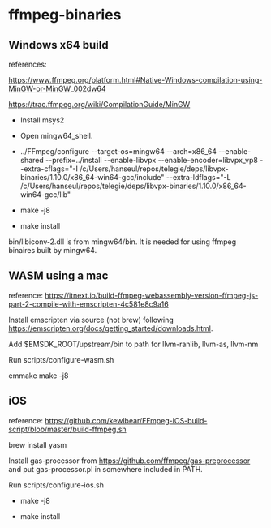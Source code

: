 # ffmpeg-binaries

## Windows x64 build


references:

https://www.ffmpeg.org/platform.html#Native-Windows-compilation-using-MinGW-or-MinGW_002dw64

https://trac.ffmpeg.org/wiki/CompilationGuide/MinGW

- Install msys2

- Open mingw64_shell.

- ../FFmpeg/configure --target-os=mingw64 --arch=x86_64 --enable-shared --prefix=../install --enable-libvpx --enable-encoder=libvpx_vp8 --extra-cflags="-I /c/Users/hanseul/repos/telegie/deps/libvpx-binaries/1.10.0/x86_64-win64-gcc/include" --extra-ldflags="-L /c/Users/hanseul/repos/telegie/deps/libvpx-binaries/1.10.0/x86_64-win64-gcc/lib"

- make -j8

- make install



bin/libiconv-2.dll is from mingw64/bin. It is needed for using ffmpeg binaires built by mingw64.


## WASM using a mac

reference: https://itnext.io/build-ffmpeg-webassembly-version-ffmpeg-js-part-2-compile-with-emscripten-4c581e8c9a16

Install emscripten via source (not brew) following https://emscripten.org/docs/getting_started/downloads.html.

Add $EMSDK_ROOT/upstream/bin to path for llvm-ranlib, llvm-as, llvm-nm

Run scripts/configure-wasm.sh

emmake make -j8

## iOS

reference: https://github.com/kewlbear/FFmpeg-iOS-build-script/blob/master/build-ffmpeg.sh

brew install yasm

Install gas-processor from https://github.com/ffmpeg/gas-preprocessor and put gas-processor.pl in somewhere included in PATH.

Run scripts/configure-ios.sh

- make -j8

- make install
